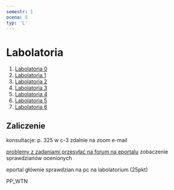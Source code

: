 ```yaml
---
semestr: 1
ocena: 5
typ: 'L'
---
```


# Labolatoria
1. [Labolatoria 0](Notatki/Semestr%201/Podstawy%20programowania/Labolatoria/Labolatoria%200/Labolatoria%200.md)
2. [Labolatoria 1](Notatki/Semestr%201/Podstawy%20programowania/Labolatoria/Labolatoria%201/Labolatoria%201.md)
3. [Labolatoria 2](Notatki/Semestr%201/Podstawy%20programowania/Labolatoria/Labolatoria%202/Labolatoria%202.md)
4. [Labolatoria 3](Notatki/Semestr%201/Podstawy%20programowania/Labolatoria/Labolatoria%203/Labolatoria%203.md)
5. [Labolatoria 4](Notatki/Semestr%201/Podstawy%20programowania/Labolatoria/Labolatoria%204/Labolatorium%204.md)
6. [Labolatoria 5](Notatki/Semestr%201/Podstawy%20programowania/Labolatoria/Labolatoria%205/Labolatoria%205.md)
7. [Labolatoria 6](Notatki/Semestr%201/Podstawy%20programowania/Labolatoria/Labolatoria%206/Labolatoria%206.md)

## Zaliczenie
konsultacje:
p. 325 w c-3
zdalnie na zoom
e-mail

[problemy z zadaniami przesyłać na forum na eportalu](https://eportal.pwr.edu.pl/mod/forum/view.php?id=86223)
zobaczenie sprawdzianów ocenionych

eportal głównie
sprawdzian na pc na labolatorium (25pkt)



PP_WTN



